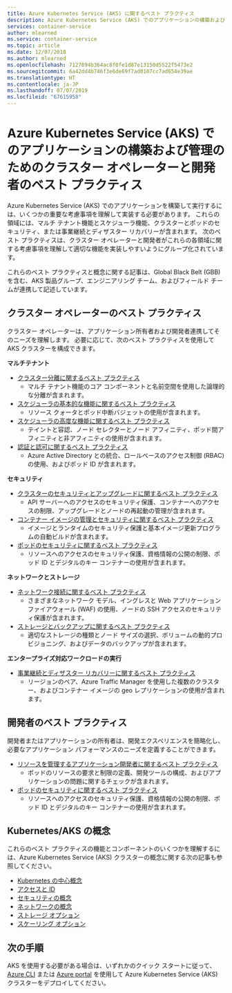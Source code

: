 ```yaml
---
title: Azure Kubernetes Service (AKS) に関するベスト プラクティス
description: Azure Kubernetes Service (AKS) でのアプリケーションの構築および管理のためのクラスター オペレーターと開発者のベスト プラクティス集
services: container-service
author: mlearned
ms.service: container-service
ms.topic: article
ms.date: 12/07/2018
ms.author: mlearned
ms.openlocfilehash: 7127894b364ac8f0fe1d87e13150d5522f5473e2
ms.sourcegitcommit: 6a42dd4b746f3e6de69f7ad0107cc7ad654e39ae
ms.translationtype: HT
ms.contentlocale: ja-JP
ms.lasthandoff: 07/07/2019
ms.locfileid: "67615958"
---
```

# <a name="cluster-operator-and-developer-best-practices-to-build-and-manage-applications-on-azure-kubernetes-service-aks"></a>Azure Kubernetes Service (AKS) でのアプリケーションの構築および管理のためのクラスター オペレーターと開発者のベスト プラクティス

Azure Kubernetes Service (AKS) でのアプリケーションを構築して実行するには、いくつかの重要な考慮事項を理解して実装する必要があります。 これらの領域には、マルチ テナント機能とスケジューラ機能、クラスターとポッドのセキュリティ、または事業継続とディザスター リカバリーが含まれます。 次のベスト プラクティスは、クラスター オペレーターと開発者がこれらの各領域に関する考慮事項を理解して適切な機能を実装しやすいようにグループ化されています。

これらのベスト プラクティスと概念に関する記事は、Global Black Belt (GBB) を含む、AKS 製品グループ、エンジニアリング チーム、およびフィールド チームが連携して記述しています。

## <a name="cluster-operator-best-practices"></a>クラスター オペレーターのベスト プラクティス

クラスター オペレーターは、アプリケーション所有者および開発者連携してそのニーズを理解します。 必要に応じて、次のベスト プラクティスを使用して AKS クラスターを構成できます。

**マルチテナント**

* [クラスター分離に関するベスト プラクティス](operator-best-practices-cluster-isolation.md)
    * マルチ テナント機能のコア コンポーネントと名前空間を使用した論理的な分離が含まれます。
* [スケジューラの基本的な機能に関するベスト プラクティス](operator-best-practices-scheduler.md)
    * リソース クォータとポッド中断バジェットの使用が含まれます。
* [スケジューラの高度な機能に関するベスト プラクティス](operator-best-practices-advanced-scheduler.md)
    * テイントと容認、ノード セレクターとノード アフィニティ、ポッド間アフィニティと非アフィニティの使用が含まれます。
* [認証と認可に関するベスト プラクティス](operator-best-practices-identity.md)
    * Azure Active Directory との統合、ロールベースのアクセス制御 (RBAC) の使用、およびポッド ID が含まれます。

**セキュリティ**

* [クラスターのセキュリティとアップグレードに関するベスト プラクティス](operator-best-practices-cluster-security.md)
    * API サーバーへのアクセスのセキュリティ保護、コンテナーへのアクセスの制限、アップグレードとノードの再起動の管理が含まれます。
* [コンテナー イメージの管理とセキュリティに関するベスト プラクティス](operator-best-practices-container-image-management.md)
    * イメージとランタイムのセキュリティ保護と基本イメージ更新プログラムの自動ビルドが含まれます。
* [ポッドのセキュリティに関するベスト プラクティス](developer-best-practices-pod-security.md)
    * リソースへのアクセスのセキュリティ保護、資格情報の公開の制限、ポッド ID とデジタルのキー コンテナーの使用が含まれます。

**ネットワークとストレージ**

* [ネットワーク接続に関するベスト プラクティス](operator-best-practices-network.md)
    * さまざまなネットワーク モデル、イングレスと Web アプリケーション ファイアウォール (WAF) の使用、ノードの SSH アクセスのセキュリティ保護が含まれます。
* [ストレージとバックアップに関するベスト プラクティス](operator-best-practices-storage.md)
    * 適切なストレージの種類とノード サイズの選択、ボリュームの動的プロビジョニング、およびデータのバックアップが含まれます。

**エンタープライズ対応ワークロードの実行**

* [事業継続とディザスター リカバリーに関するベスト プラクティス](operator-best-practices-multi-region.md)
    * リージョンのペア、Azure Traffic Manager を使用した複数のクラスター、およびコンテナー イメージの geo レプリケーションの使用が含まれます。

## <a name="developer-best-practices"></a>開発者のベスト プラクティス

開発者またはアプリケーションの所有者は、開発エクスペリエンスを簡略化し、必要なアプリケーション パフォーマンスのニーズを定義することができます。

* [リソースを管理するアプリケーション開発者に関するベスト プラクティス](developer-best-practices-resource-management.md)
    * ポッドのリソースの要求と制限の定義、開発ツールの構成、およびアプリケーションの問題に関するチェックが含まれます。
* [ポッドのセキュリティに関するベスト プラクティス](developer-best-practices-pod-security.md)
    * リソースへのアクセスのセキュリティ保護、資格情報の公開の制限、ポッド ID とデジタルのキー コンテナーの使用が含まれます。

## <a name="kubernetes--aks-concepts"></a>Kubernetes/AKS の概念

これらのベスト プラクティスの機能とコンポーネントのいくつかを理解するには、Azure Kubernetes Service (AKS) クラスターの概念に関する次の記事も参照してください。

* [Kubernetes の中心概念](concepts-clusters-workloads.md)
* [アクセスと ID](concepts-identity.md)
* [セキュリティの概念](concepts-security.md)
* [ネットワークの概念](concepts-network.md)
* [ストレージ オプション](concepts-storage.md)
* [スケーリング オプション](concepts-scale.md)

## <a name="next-steps"></a>次の手順

AKS を使用する必要がある場合は、いずれかのクイック スタートに従って、[Azure CLI](kubernetes-walkthrough.md) または [Azure portal](kubernetes-walkthrough-portal.md) を使用して Azure Kubernetes Service (AKS) クラスターをデプロイしてください。
